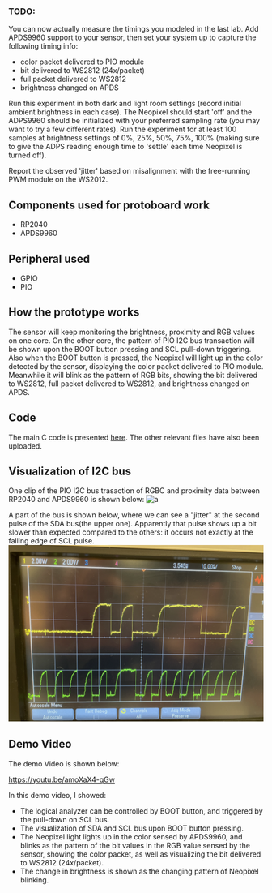 ### TODO:

You can now actually measure the timings you modeled in the last lab. Add APDS9960 support to your sensor, then set your system up to capture the following timing info:
- color packet delivered to PIO module
- bit delivered to WS2812 (24x/packet)
- full packet delivered to WS2812
- brightness changed on APDS

Run this experiment in both dark and light room settings (record initial ambient brightness in each case). The Neopixel should start 'off' and the ADPS9960 should be initialized with your preferred sampling rate (you may want to try a few different rates). Run the experiment for at least 100 samples at brightness settings of 0%, 25%, 50%, 75%, 100% (making sure to give the ADPS reading enough time to 'settle' each time Neopixel is turned off).

Report the observed 'jitter' based on misalignment with the free-running PWM module on the WS2012.

## Components used for protoboard work

- RP2040
- APDS9960

## Peripheral used

- GPIO
- PIO

## How the prototype works

The sensor will keep monitoring the brightness, proximity and RGB values on one core. On the other core, the pattern of PIO I2C bus transaction will be shown upon the BOOT button pressing and SCL pull-down triggering. Also when the BOOT button is pressed, the Neopixel will light up in the color detected by the sensor, displaying the color packet delivered to PIO module. Meanwhile it will blink as the pattern of RGB bits, showing the bit delivered to WS2812, full packet delivered to WS2812, and brightness changed on APDS.

## Code

The main C code is presented [here](https://github.com/ZhijingY/ese5190-2022-lab2b-esp/blob/main/lab/09_lab_on_a_chip/part9.c). The other relevant files have also been uploaded.

## Visualization of I2C bus

One clip of the PIO I2C bus trasaction of RGBC and proximity data between RP2040 and APDS9960 is shown below:
![a](https://github.com/ZhijingY/ese5190-2022-lab2b-esp/blob/main/lab/09_lab_on_a_chip/part9_1.png)

A part of the bus is shown below, where we can see a "jitter" at the second pulse of the SDA bus(the upper one). Apparently that pulse shows up a bit slower than expected compared to the others: it occurs not exactly at the falling edge of SCL pulse.
![a](https://github.com/ZhijingY/ese5190-2022-lab2b-esp/blob/main/lab/09_lab_on_a_chip/part9_2.png)

## Demo Video

The demo Video is shown below:

https://youtu.be/amoXaX4-qGw

In this demo video, I showed:

- The logical analyzer can be controlled by BOOT button, and triggered by the pull-down on SCL bus.
- The visualization of SDA and SCL bus upon BOOT button pressing.
- The Neopixel light lights up in the color sensed by APDS9960, and blinks as the pattern of the bit values in the RGB value sensed by the sensor, showing the color packet, as well as visualizing the bit delivered to WS2812 (24x/packet).
- The change in brightness is shown as the changing pattern of Neopixel blinking.


